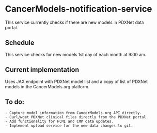 # CancerModels-notification-service
This service currently checks if there are new models in PDXNet data portal.

## Schedule
This service checks for new models 1st day of each month at 9:00 am.

## Current implementation
Uses JAX endpoint with PDXNet model list and a copy of list of PDXNet models in the CancerModels.org platform.

## To do:
    - Capture model information from CancerModels.org API directly.
    - Curl/wget PDXNet clinical files directly from the PDXNet portal.
    - Add functionality for HCMI and CMP data updates.
    - Implement upload service for the new data changes to git. 